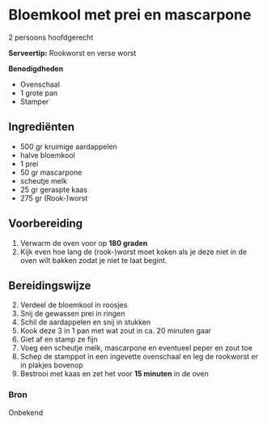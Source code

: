 # Bloemkool met prei en mascarpone

2 persoons hoofdgerecht

**Serveertip:** Rookworst en verse worst

**Benodigdheden**

- Ovenschaal
- 1 grote pan
- Stamper

## Ingrediënten

- 500 gr kruimige aardappelen
- halve bloemkool
- 1 prei
- 50 gr mascarpone
- scheutje melk
- 25 gr geraspte kaas
- 275 gr (Rook-)worst

## Voorbereiding

1. Verwarm de oven voor op **180 graden**
2. Kijk even hoe lang de (rook-)worst moet koken als je deze niet in de oven wilt bakken zodat je niet te laat begint.

## Bereidingswijze

2. Verdeel de bloemkool in roosjes
3. Snij de gewassen prei in ringen
4. Schil de aardappelen en snij in stukken
5. Kook deze 3 in 1 pan met wat zout in ca. 20 minuten gaar
6. Giet af en stamp ze fijn
7. Voeg een scheutje melk, mascarpone en eventueel peper en zout toe
8. Schep de stamppot in een ingevette ovenschaal en leg de rookworst er in plakjes bovenop
9. Bestrooi met kaas en zet het voor **15 minuten** in de oven

### Bron

Onbekend